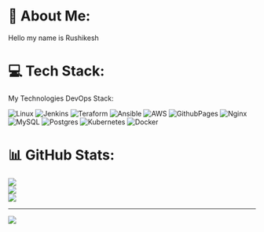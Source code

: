 # 💫 About Me:
Hello my name is Rushikesh


# 💻 Tech Stack:
My Technologies DevOps Stack:

![Linux](https://img.shields.io/badge/OS-Linux-%23FF9900.svg?style=for-the-badge&logo=amazon-aws&logoColor=white)
![Jenkins](https://img.shields.io/badge/Build-Jenkins-%23FF9900.svg?style=for-the-badge&logo=amazon-aws&logoColor=white)
![Teraform](https://img.shields.io/badge/Tools-Terraform-%23FF9900.svg?style=for-the-badge&logo=amazon-aws&logoColor=white)
![Ansible](https://img.shields.io/badge/Tools-Ansible-%23FF9900.svg?style=for-the-badge&logo=amazon-aws&logoColor=white)
![AWS](https://img.shields.io/badge/AWS-%23FF9900.svg?style=for-the-badge&logo=amazon-aws&logoColor=white)
![GithubPages](https://img.shields.io/badge/github%20pages-%23FF9900.svg?style=for-the-badge&logo=amazon-aws&logoColor=white)
![Nginx](https://img.shields.io/badge/nginx-%23009639.svg?style=for-the-badge&logo=nginx&logoColor=white)
![MySQL](https://img.shields.io/badge/mysql-%2300000f.svg?style=for-the-badge&logo=mysql&logoColor=white)
![Postgres](https://img.shields.io/badge/postgres-%23316192.svg?style=for-the-badge&logo=postgresql&logoColor=white)
![Kubernetes](https://img.shields.io/badge/kubernetes-%23326ce5.svg?style=for-the-badge&logo=kubernetes&logoColor=white)
![Docker](https://img.shields.io/badge/docker-%230db7ed.svg?style=for-the-badge&logo=docker&logoColor=white)

# 📊 GitHub Stats:
![](https://github-readme-stats.vercel.app/api?username=hrishi1414&theme=tokyonight&hide_border=false&include_all_commits=true&count_private=true)<br/>
![](https://github-readme-streak-stats.herokuapp.com/?user=hrishi1414&theme=tokyonight&hide_border=false)<br/>
![](https://github-readme-stats.vercel.app/api/top-langs/?username=hrishi1414&theme=tokyonight&hide_border=false&include_all_commits=true&count_private=true&layout=compact)

---
[![](https://visitcount.itsvg.in/api?id=hrishi1414&icon=0&color=0)](https://visitcount.itsvg.in)
